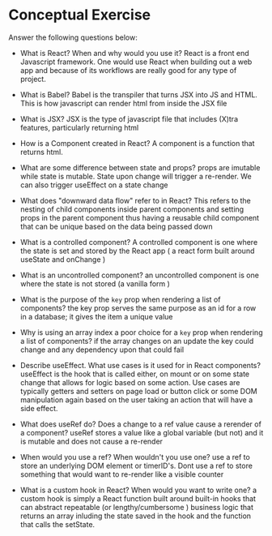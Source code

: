 # Conceptual Exercise

Answer the following questions below:

- What is React? When and why would you use it?
React is a front end Javascript framework. One would use React when building out a web app and because of its workflows are really good for any type of project.

- What is Babel?
Babel is the transpiler that turns JSX into JS and HTML. This is how javascript can render html from inside the JSX file

- What is JSX?
JSX is the type of javascript file that includes (X)tra features, particularly returning html

- How is a Component created in React?
A component is a function that returns html.
<!-- ie: const Component = () => { return (<div><p>Hi!</p></div>)} -->

- What are some difference between state and props?
props are imutable while state is mutable. State upon change will trigger a re-render. We can also trigger useEffect on a state change

- What does "downward data flow" refer to in React?
This refers to the nesting of child components inside parent components and setting props in the parent component thus having a reusable child component that can be unique based on the data being passed down

- What is a controlled component?
A controlled component is one where the state is set and stored by the React app ( a react form built around useState and onChange )

- What is an uncontrolled component?
an uncontrolled component is one where the state is not stored (a vanilla form )

- What is the purpose of the `key` prop when rendering a list of components?
the key prop serves the same purpose as an id for a row in a database; it gives the item a unique value

- Why is using an array index a poor choice for a `key` prop when rendering a list of components?
if the array changes on an update the key could change and any dependency upon that could fail

- Describe useEffect.  What use cases is it used for in React components?
useEffect is the hook that is called either, on mount or on some state change that allows for logic based on some action. Use cases are typically getters and setters on page load or button click or some DOM manipulation again based on the user taking an action that will have a side effect.

- What does useRef do?  Does a change to a ref value cause a rerender of a component?
useRef stores a value like a global variable (but not) and it is mutable and does not cause a re-render

- When would you use a ref? When wouldn't you use one?
use a ref to store an underlying DOM element or timerID's. Dont use a ref to store something that would want to re-render like a visible counter

- What is a custom hook in React? When would you want to write one?
a custom hook is simply a React function built around built-in hooks that can abstract repeatable (or lengthy/cumbersome ) business logic that returns an array inluding the state saved in the hook and the function that calls the setState.